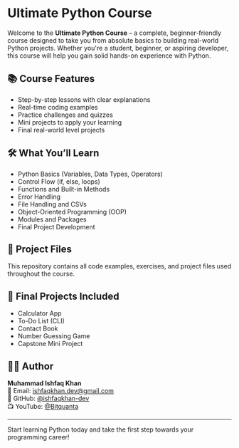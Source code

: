 # Ultimate Python Course

Welcome to the **Ultimate Python Course** – a complete, beginner-friendly course designed to take you from absolute basics to building real-world Python projects. Whether you're a student, beginner, or aspiring developer, this course will help you gain solid hands-on experience with Python.

## 📚 Course Features

- Step-by-step lessons with clear explanations
- Real-time coding examples
- Practice challenges and quizzes
- Mini projects to apply your learning
- Final real-world level projects

## 🛠️ What You’ll Learn

- Python Basics (Variables, Data Types, Operators)
- Control Flow (if, else, loops)
- Functions and Built-in Methods
- Error Handling
- File Handling and CSVs
- Object-Oriented Programming (OOP)
- Modules and Packages
- Final Project Development

## 📂 Project Files

This repository contains all code examples, exercises, and project files used throughout the course.

## 🚀 Final Projects Included

- Calculator App
- To-Do List (CLI)
- Contact Book
- Number Guessing Game
- Capstone Mini Project

## 👨‍💻 Author

**Muhammad Ishfaq Khan**  
📧 Email: ishfaqkhan.dev@gmail.com  
🔗 GitHub: [@ishfaqkhan-dev](https://github.com/ishfaqkhan-dev)  
📺 YouTube: [@Bitquanta](https://www.youtube.com/@Bitquanta)

---

Start learning Python today and take the first step towards your programming career!
